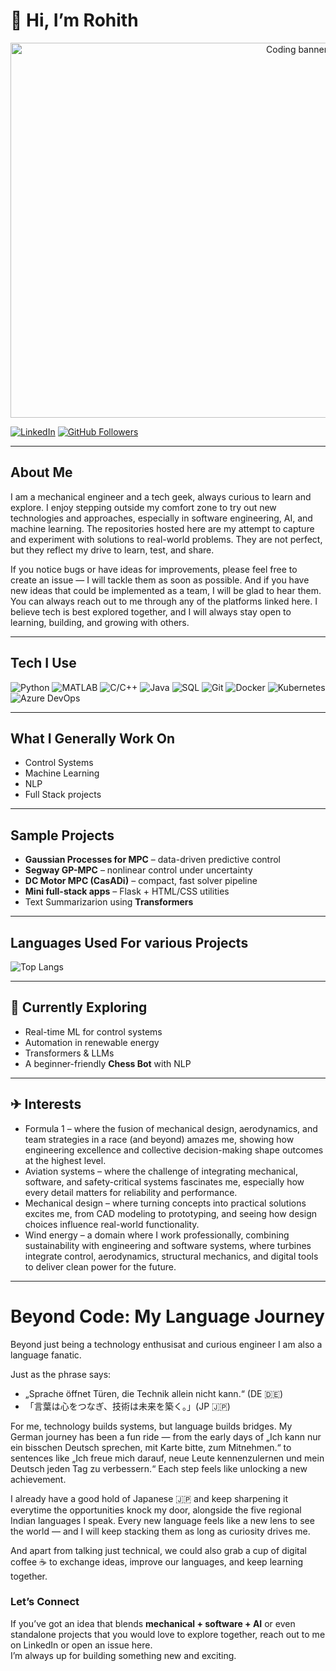 # 👋 Hi, I’m Rohith

<p align="center">
  <img alt="Coding banner" src="https://media.giphy.com/media/qgQUggAC3Pfv687qPC/giphy.gif" width="900" height="600">
</p>

[![LinkedIn](https://img.shields.io/badge/LinkedIn-0077B5?style=flat&logo=linkedin&logoColor=white)](https://www.linkedin.com/in/rohith-kamath-mijar-a47aaa12a)
[![GitHub Followers](https://img.shields.io/github/followers/rohith05196?label=Follow&style=social)](https://github.com/rohith05196)

---

## About Me
I am a mechanical engineer and a tech geek, always curious to learn and explore. I enjoy stepping outside my comfort zone to try out new technologies and approaches, especially in software engineering, AI, and machine learning. The repositories hosted here are my attempt to capture and experiment with solutions to real-world problems. They are not perfect, but they reflect my drive to learn, test, and share.

If you notice bugs or have ideas for improvements, please feel free to create an issue — I will tackle them as soon as possible. And if you have new ideas that could be implemented as a team, I will be glad to hear them. You can always reach out to me through any of the platforms linked here. I believe tech is best explored together, and I will always stay open to learning, building, and growing with others.

---

## Tech I Use
![Python](https://img.shields.io/badge/Python-3776AB?logo=python&logoColor=white)
![MATLAB](https://img.shields.io/badge/MATLAB-ff7f0e?logo=mathworks&logoColor=white)
![C/C++](https://img.shields.io/badge/C%2B%2B-00599C?logo=cplusplus&logoColor=white)
![Java](https://img.shields.io/badge/Java-b07219?logo=openjdk&logoColor=white)
![SQL](https://img.shields.io/badge/SQL-336791?logo=postgresql&logoColor=white)
![Git](https://img.shields.io/badge/Git-F05032?logo=git&logoColor=white)
![Docker](https://img.shields.io/badge/Docker-2496ED?logo=docker&logoColor=white)
![Kubernetes](https://img.shields.io/badge/Kubernetes-326CE5?logo=kubernetes&logoColor=white)
![Azure DevOps](https://img.shields.io/badge/Azure%20DevOps-0078D7?logo=azuredevops&logoColor=white)

---

## What I Generally Work On
- Control Systems 
- Machine Learning
- NLP
- Full Stack projects 

---

## Sample Projects
- **Gaussian Processes for MPC** – data-driven predictive control  
- **Segway GP-MPC** – nonlinear control under uncertainty  
- **DC Motor MPC (CasADi)** – compact, fast solver pipeline  
- **Mini full-stack apps** – Flask + HTML/CSS utilities  
- Text Summarizarion using **Transformers**

---

## Languages Used For various Projects
![Top Langs](https://github-readme-stats.vercel.app/api/top-langs/?username=rohith05196&layout=compact&theme=radical)

---

## 🔭 Currently Exploring
- Real-time ML for control systems 
- Automation in renewable energy  
- Transformers & LLMs  
- A beginner-friendly **Chess Bot** with NLP 

---

## ✈ Interests
- Formula 1 – where the fusion of mechanical design, aerodynamics, and team strategies in a race (and beyond) amazes me, showing how engineering excellence and collective decision-making shape outcomes at the highest level.
- Aviation systems – where the challenge of integrating mechanical, software, and safety-critical systems fascinates me, especially how every detail matters for reliability and performance.
- Mechanical design – where turning concepts into practical solutions excites me, from CAD modeling to prototyping, and seeing how design choices influence real-world functionality.
- Wind energy – a domain where I work professionally, combining sustainability with engineering and software systems, where turbines integrate control, aerodynamics, structural mechanics, and digital tools to deliver clean power for the future.

---
# Beyond Code: My Language Journey

Beyond just being a technology enthusisat and curious engineer I am also a language fanatic.

Just as the phrase says:
- „Sprache öffnet Türen, die Technik allein nicht kann.“ (DE 🇩🇪)
- 「言葉は心をつなぎ、技術は未来を築く。」(JP 🇯🇵)

For me, technology builds systems, but language builds bridges. My German journey has been a fun ride — from the early days of „Ich kann nur ein bisschen Deutsch sprechen, mit Karte bitte, zum Mitnehmen.“ to sentences like „Ich freue mich darauf, neue Leute kennenzulernen und mein Deutsch jeden Tag zu verbessern.“ Each step feels like unlocking a new achievement.

I already have a good hold of Japanese 🇯🇵 and keep sharpening it everytime the opportunities knock my door, alongside the five regional Indian languages I speak. Every new language feels like a new lens to see the world — and I will keep stacking them as long as curiosity drives me.

And apart from talking just technical, we could also grab a cup of digital coffee ☕ to exchange ideas, improve our languages, and keep learning together.



### Let’s Connect
If you’ve got an idea that blends **mechanical + software + AI** or even standalone projects that you would love to explore together, reach out to me on LinkedIn or open an issue here.  
I’m always up for building something new and exciting.
